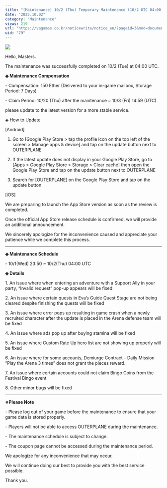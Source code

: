 ```yaml
---
title: "[Maintenance] 10/2 (Thu) Temporary Maintenance (10/2 UTC 04:00 Completed)"
date: "2025.10.02"
category: "Maintenance"
views: 219
url: "https://vagames.co.kr/noticewrite/notice_en/?pageid=3&mod=document&uid=79"
uid: "79"
---
```


![](/images/news/live/en/79-5f30a839.webp)  

  

Hello, Masters.

  

The maintenance was successfully completed on 10/2 (Tue) at 04:00 UTC.

  

**◈ Maintenance Compensation**

\- Compensation: 150 Ether (Delivered to your in-game mailbox, Storage Period: 7 Days)

\- Claim Period: 10/20 (Thu) after the maintenance ~ 10/3 (Fri) 14:59 (UTC)

please update to the latest version for a more stable service.

  

◈ How to Update

  

\[Android\]

1) Go to \[Google Play Store > tap the profile icon on the top left of the screen > Manage apps & device\] and tap on the update button next to OUTERPLANE

2) If the latest update does not display in your Google Play Store, go to \[Apps > Google Play Store > Storage > Clear cache\] then open the Google Play Store and tap on the update button next to OUTERPLANE

3) Search for \[OUTERPLANE\] on the Google Play Store and tap on the update button

  

\[iOS\]

We are preparing to launch the App Store version as soon as the review is completed.

Once the official App Store release schedule is confirmed, we will provide an additional announcement.

We sincerely apologize for the inconvenience caused and appreciate your patience while we complete this process.

* * *

  

**◈ Maintenance Schedule**

\- 10/1(Wed) 23:50 ~ 10/2(Thu) 04:00 UTC

  

**◈ Details**

1\. An issue where when entering an adventure with a Support Ally in your party, “Invalid request” pop-up appears will be fixed

  

2\. An issue where certain quests in Eva’s Guide Quest Stage are not being cleared despite finishing the quests will be fixed

  

3\. An issue where error pops up resulting in game crash when a newly recruited character after the update is placed in the Arena defense team will be fixed

  

4\. An issue where ads pop up after buying stamina will be fixed

  

5\. An issue where Custom Rate Up hero list are not showing up properly will be fixed

  

6\. An issue where for some accounts, Demiurge Contract – Daily Mission “Play the Arena 3 times” does not grant the pieces reward.

7\. An issue where certain accounts could not claim Bingo Coins from the Festival Bingo event

8. Other minor bugs will be fixed

  

* * *

**※Please Note**

\- Please log out of your game before the maintenance to ensure that your game data is stored properly.

\- Players will not be able to access OUTERPLANE during the maintenance.

\- The maintenance schedule is subject to change.

\- The coupon page cannot be accessed during the maintenance period.

We apologize for any inconvenience that may occur.

We will continue doing our best to provide you with the best service possible.

Thank you.